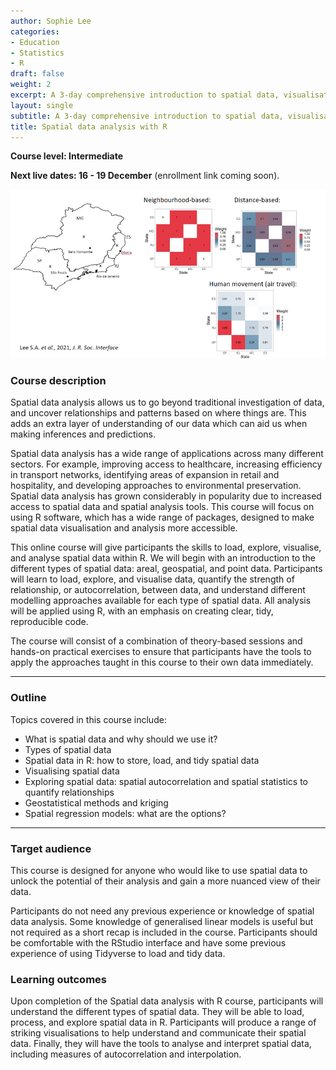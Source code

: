 ```yaml
---
author: Sophie Lee
categories:
- Education
- Statistics
- R
draft: false
weight: 2
excerpt: A 3-day comprehensive introduction to spatial data, visualisation, and analysis. Unlock the full potential of your analysis and gain a more nuanced, geographically informed understanding of your data.
layout: single
subtitle: A 3-day comprehensive introduction to spatial data, visualisation, and analysis.
title: Spatial data analysis with R
---
```


**Course level: Intermediate**
 
**Next live dates: 16 - 19 December** (enrollment link coming soon).

![Strength of connections in Southeast Brazil based on different spatial assumptions.](connection_brazil.png)

### Course description
Spatial data analysis allows us to go beyond traditional investigation of data, and uncover relationships and patterns based on where things are. This adds an extra layer of understanding of our data which can aid us when making inferences and predictions. 

Spatial data analysis has a wide range of applications across many different sectors. For example, improving access to healthcare, increasing efficiency in transport networks, identifying areas of expansion in retail and hospitality, and developing approaches to environmental preservation. Spatial data analysis has grown considerably in popularity due to increased access to spatial data and spatial analysis tools. This course will focus on using R software, which has a wide range of packages, designed to make spatial data visualisation and analysis more accessible.

This online course will give participants the skills to load, explore, visualise, and analyse spatial data within R. We will begin with an introduction to the different types of spatial data: areal, geospatial, and point data. Participants will learn to load, explore, and visualise data, quantify the strength of relationship, or autocorrelation, between data, and understand different modelling approaches available for each type of spatial data. All analysis will be applied using R, with an emphasis on creating clear, tidy, reproducible code.

The course will consist of a combination of theory-based sessions and hands-on practical exercises to ensure that participants have the tools to apply the approaches taught in this course to their own data immediately. 

---

### Outline
Topics covered in this course include:
- What is spatial data and why should we use it?
- Types of spatial data
- Spatial data in R: how to store, load, and tidy spatial data
- Visualising spatial data
- Exploring spatial data: spatial autocorrelation and spatial statistics to quantify relationships
- Geostatistical methods and kriging
- Spatial regression models: what are the options?

---

### Target audience
This course is designed for anyone who would like to use spatial data to unlock the potential of their analysis and gain a more nuanced view of their data. 

Participants do not need any previous experience or knowledge of spatial data analysis. Some knowledge of generalised linear models is useful but not required as a short recap is included in the course. Participants should be comfortable with the RStudio interface and have some previous experience of using Tidyverse to load and tidy data. 

### Learning outcomes
Upon completion of the Spatial data analysis with R course, participants will understand the different types of spatial data. They will be able to load, process, and explore spatial data in R. Participants will produce a range of striking visualisations to help understand and communicate their spatial data. Finally, they will have the tools to analyse and interpret spatial data, including measures of autocorrelation and interpolation.
